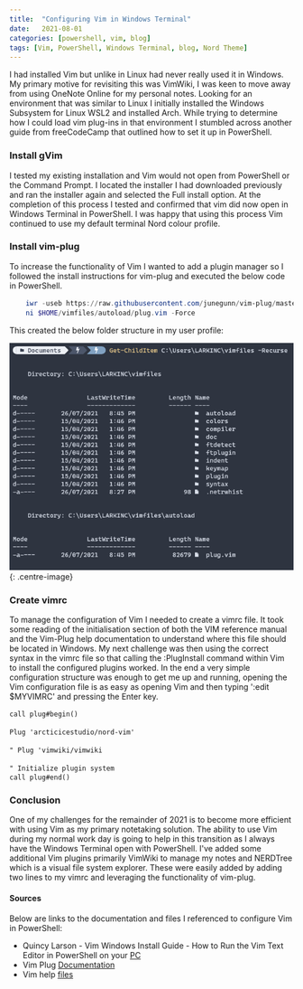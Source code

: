 ```yaml
---
title:  "Configuring Vim in Windows Terminal"
date:   2021-08-01
categories: [powershell, vim, blog]
tags: [Vim, PowerShell, Windows Terminal, blog, Nord Theme]
---
```


I had installed Vim but unlike in Linux had never really used it in Windows. My primary motive for revisiting this was VimWiki, I was keen to move away from using OneNote Online for my personal notes. Looking for an environment that was similar to Linux I initially installed the Windows Subsystem for Linux WSL2 and installed Arch. While trying to determine how I could load vim plug-ins in that environment I stumbled across another guide from freeCodeCamp that outlined how to set it up in PowerShell.

### Install gVim
I tested my existing installation and Vim would not open from PowerShell or the Command Prompt. I located the installer I had downloaded previously and ran the installer again and selected the Full install option. At the completion of this process I tested and confirmed that vim did now open in Windows Terminal in PowerShell. I was happy that using this process Vim continued to use my default terminal Nord colour profile.

### Install vim-plug
To increase the functionality of Vim I wanted to add a plugin manager so I followed the install instructions for vim-plug and executed the below code in PowerShell.

```powershell 
    iwr -useb https://raw.githubusercontent.com/junegunn/vim-plug/master/plug.vim |`
    ni $HOME/vimfiles/autoload/plug.vim -Force
```

This created the below folder structure in my user profile:

![Initial state of Windows Terminal](/images/VPS_001.png){: .centre-image}

### Create vimrc
To manage the configuration of Vim I needed to create a vimrc file. It took some reading of the initialisation section of both the VIM reference manual and the Vim-Plug help documentation to understand where this file should be located in Windows. My next challenge was then using the correct syntax in the vimrc file so that calling the :PlugInstall command within Vim to install the configured plugins worked. In the end a very simple configuration structure was enough to get me up and running, opening the Vim configuration file is as easy as opening Vim and then typing ':edit $MYVIMRC' and pressing the Enter key. 

```vim
call plug#begin()

Plug 'arcticicestudio/nord-vim'

" Plug 'vimwiki/vimwiki

" Initialize plugin system
call plug#end()
```

### Conclusion
One of my challenges for the remainder of 2021 is to become more efficient with using Vim as my primary notetaking solution. The ability to use Vim during my normal work day is going to help in this transition as I always have the Windows Terminal open with PowerShell. I've added some additional Vim plugins primarily VimWiki to manage my notes and NERDTree which is a visual file system explorer. These were easily added by adding two lines to my vimrc and leveraging the functionality of vim-plug.


#### Sources
Below are links to the documentation and files I referenced to configure Vim in PowerShell:

- Quincy Larson - Vim Windows Install Guide - How to Run the Vim Text Editor in PowerShell on your [PC](https://www.freecodecamp.org/news/vim-windows-install-powershell/)
- Vim Plug [Documentation](https://github.com/junegunn/vim-plug)
- Vim help [files](https://vimhelp.org/starting.txt.html#initialization)

